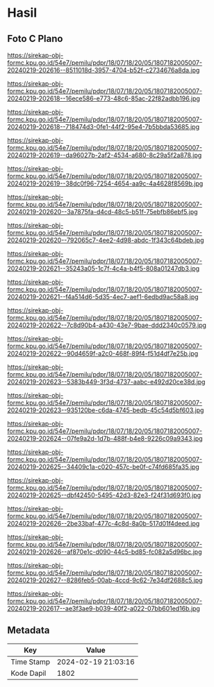 # Hasil

## Foto C Plano

https://sirekap-obj-formc.kpu.go.id/54e7/pemilu/pdpr/18/07/18/20/05/1807182005007-20240219-202616--8511018d-3957-4704-b52f-c2734676a8da.jpg

https://sirekap-obj-formc.kpu.go.id/54e7/pemilu/pdpr/18/07/18/20/05/1807182005007-20240219-202618--16ece586-e773-48c6-85ac-22f82adbb196.jpg

https://sirekap-obj-formc.kpu.go.id/54e7/pemilu/pdpr/18/07/18/20/05/1807182005007-20240219-202618--718474d3-0fe1-44f2-95e4-7b5bbda53685.jpg

https://sirekap-obj-formc.kpu.go.id/54e7/pemilu/pdpr/18/07/18/20/05/1807182005007-20240219-202619--da96027b-2af2-4534-a680-8c29a5f2a878.jpg

https://sirekap-obj-formc.kpu.go.id/54e7/pemilu/pdpr/18/07/18/20/05/1807182005007-20240219-202619--38dc0f96-7254-4654-aa9c-4a4628f8569b.jpg

https://sirekap-obj-formc.kpu.go.id/54e7/pemilu/pdpr/18/07/18/20/05/1807182005007-20240219-202620--3a7875fa-d4cd-48c5-b51f-75ebfb86ebf5.jpg

https://sirekap-obj-formc.kpu.go.id/54e7/pemilu/pdpr/18/07/18/20/05/1807182005007-20240219-202620--792065c7-4ee2-4d98-abdc-1f343c64bdeb.jpg

https://sirekap-obj-formc.kpu.go.id/54e7/pemilu/pdpr/18/07/18/20/05/1807182005007-20240219-202621--35243a05-1c7f-4c4a-b4f5-808a01247db3.jpg

https://sirekap-obj-formc.kpu.go.id/54e7/pemilu/pdpr/18/07/18/20/05/1807182005007-20240219-202621--f4a514d6-5d35-4ec7-aef1-6edbd9ac58a8.jpg

https://sirekap-obj-formc.kpu.go.id/54e7/pemilu/pdpr/18/07/18/20/05/1807182005007-20240219-202622--7c8d90b4-a430-43e7-9bae-ddd2340c0579.jpg

https://sirekap-obj-formc.kpu.go.id/54e7/pemilu/pdpr/18/07/18/20/05/1807182005007-20240219-202622--90d4659f-a2c0-468f-89f4-f51d4df7e25b.jpg

https://sirekap-obj-formc.kpu.go.id/54e7/pemilu/pdpr/18/07/18/20/05/1807182005007-20240219-202623--5383b449-3f3d-4737-aabc-e492d20ce38d.jpg

https://sirekap-obj-formc.kpu.go.id/54e7/pemilu/pdpr/18/07/18/20/05/1807182005007-20240219-202623--935120be-c6da-4745-bedb-45c54d5bf603.jpg

https://sirekap-obj-formc.kpu.go.id/54e7/pemilu/pdpr/18/07/18/20/05/1807182005007-20240219-202624--07fe9a2d-1d7b-488f-b4e8-9226c09a9343.jpg

https://sirekap-obj-formc.kpu.go.id/54e7/pemilu/pdpr/18/07/18/20/05/1807182005007-20240219-202625--34409c1a-c020-457c-be0f-c74fd685fa35.jpg

https://sirekap-obj-formc.kpu.go.id/54e7/pemilu/pdpr/18/07/18/20/05/1807182005007-20240219-202625--dbf42450-5495-42d3-82e3-f24f31d693f0.jpg

https://sirekap-obj-formc.kpu.go.id/54e7/pemilu/pdpr/18/07/18/20/05/1807182005007-20240219-202626--2be33baf-477c-4c8d-8a0b-517d01f4deed.jpg

https://sirekap-obj-formc.kpu.go.id/54e7/pemilu/pdpr/18/07/18/20/05/1807182005007-20240219-202626--af870e1c-d090-44c5-bd85-fc082a5d96bc.jpg

https://sirekap-obj-formc.kpu.go.id/54e7/pemilu/pdpr/18/07/18/20/05/1807182005007-20240219-202627--8286feb5-00ab-4ccd-9c62-7e34df2688c5.jpg

https://sirekap-obj-formc.kpu.go.id/54e7/pemilu/pdpr/18/07/18/20/05/1807182005007-20240219-202617--ae3f3ae9-b039-40f2-a022-07bb601ed16b.jpg


## Metadata

| Key        | Value               |
| ---------- | ------------------- |
| Time Stamp | 2024-02-19 21:03:16 |
| Kode Dapil | 1802                |



